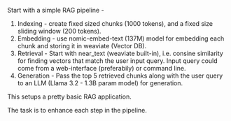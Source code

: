Start with a simple RAG pipeline -

1. Indexing - create fixed sized chunks (1000 tokens), and a fixed size sliding window (200 tokens).
2. Embedding - use nomic-embed-text (137M) model for embedding each chunk and storing it in weaviate (Vector DB).
3. Retrieval - Start with near_text (weaviate built-in), i.e. consine similarity for finding vectors that match the user input query. Input query could come from a web-interface (preferabily) or command line.
4. Generation - Pass the top 5 retrieved chunks along with the user query to an LLM (Llama 3.2 - 1.3B param model) for generation.

This setups a pretty basic RAG application. 

The task is to enhance each step in the pipeline.

